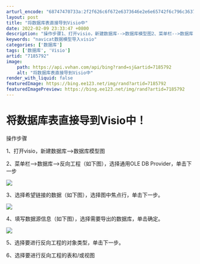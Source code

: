 ```yaml
---
arturl_encode: "68747470733a:2f2f626c6f672e6373646e2e6e65742f6c796c363739363931:302f61727469636c652f64657461696c732f37313835373932"
layout: post
title: "将数据库表直接导到Visio中"
date: 2022-02-09 23:33:47 +0800
description: "操作步骤1、打开visio，新建数据库-->数据库模型图2、菜单栏-->数据库-->反向工程（如下图"
keywords: "navicat数据模型导入visio"
categories: ['数据库']
tags: ['数据库', 'Visio']
artid: "7185792"
image:
    path: https://api.vvhan.com/api/bing?rand=sj&artid=7185792
    alt: "将数据库表直接导到Visio中"
render_with_liquid: false
featuredImage: https://bing.ee123.net/img/rand?artid=7185792
featuredImagePreview: https://bing.ee123.net/img/rand?artid=7185792
---
```


# 将数据库表直接导到Visio中！

操作步骤

1、打开visio，新建数据库-->数据库模型图

2、菜单栏-->数据库-->反向工程（如下图），选择通用OLE DB Provider，单击下一步

![](https://i-blog.csdnimg.cn/blog_migrate/bc0c940f9b467f73205a1248febf2a72.jpeg)

3、选择希望链接的数据（如下图），选择图中焦点行，单击下一步。

![](https://i-blog.csdnimg.cn/blog_migrate/a7e30374a38c930a8c172ebc5d603caf.jpeg)

4、填写数据源信息（如下图），选择需要导出的数据库，单击确定。

![](https://i-blog.csdnimg.cn/blog_migrate/cd938837110aa55ab30f64a4740a5ff8.jpeg)

5、选择要进行反向工程的对象类型，单击下一步。

6、选择要进行反向工程的表和/或视图